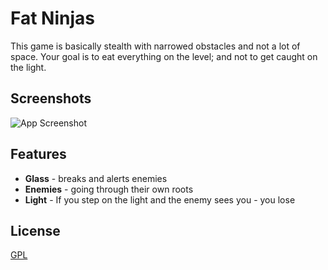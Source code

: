 
# Fat Ninjas

This game is basically stealth with narrowed obstacles and not a lot of space. Your goal is to eat everything on the level; and not to get caught on the light.
## Screenshots

![App Screenshot](https://i.ibb.co/zrtBd6F/Screenshot-2024-12-19-150025.png)



## Features

- **Glass** - breaks and alerts enemies
- **Enemies** - going through their own roots
- **Light** - If you step on the light and the enemy sees you - you lose



## License

[GPL](https://choosealicense.com/licenses/gpl-3.0/)


